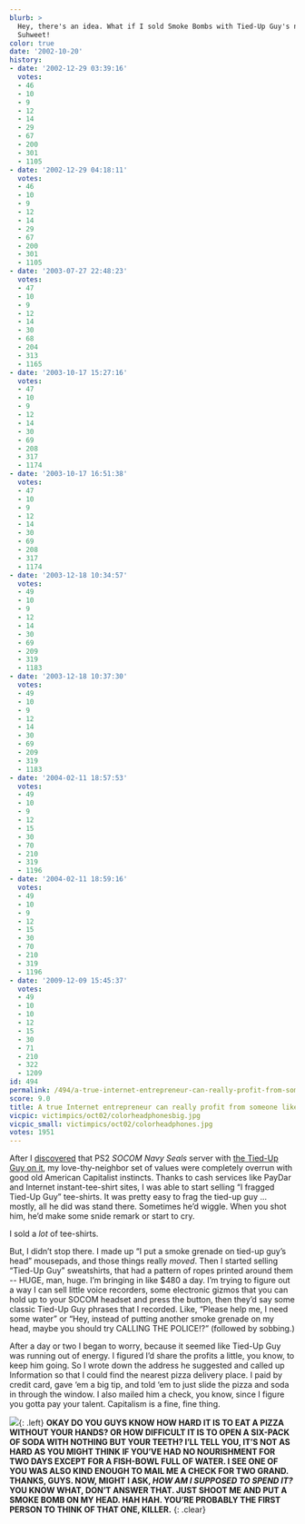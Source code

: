```yaml
---
blurb: >
  Hey, there's an idea. What if I sold Smoke Bombs with Tied-Up Guy's name on them?
  Suhweet!
color: true
date: '2002-10-20'
history:
- date: '2002-12-29 03:39:16'
  votes:
  - 46
  - 10
  - 9
  - 12
  - 14
  - 29
  - 67
  - 200
  - 301
  - 1105
- date: '2002-12-29 04:18:11'
  votes:
  - 46
  - 10
  - 9
  - 12
  - 14
  - 29
  - 67
  - 200
  - 301
  - 1105
- date: '2003-07-27 22:48:23'
  votes:
  - 47
  - 10
  - 9
  - 12
  - 14
  - 30
  - 68
  - 204
  - 313
  - 1165
- date: '2003-10-17 15:27:16'
  votes:
  - 47
  - 10
  - 9
  - 12
  - 14
  - 30
  - 69
  - 208
  - 317
  - 1174
- date: '2003-10-17 16:51:38'
  votes:
  - 47
  - 10
  - 9
  - 12
  - 14
  - 30
  - 69
  - 208
  - 317
  - 1174
- date: '2003-12-18 10:34:57'
  votes:
  - 49
  - 10
  - 9
  - 12
  - 14
  - 30
  - 69
  - 209
  - 319
  - 1183
- date: '2003-12-18 10:37:30'
  votes:
  - 49
  - 10
  - 9
  - 12
  - 14
  - 30
  - 69
  - 209
  - 319
  - 1183
- date: '2004-02-11 18:57:53'
  votes:
  - 49
  - 10
  - 9
  - 12
  - 15
  - 30
  - 70
  - 210
  - 319
  - 1196
- date: '2004-02-11 18:59:16'
  votes:
  - 49
  - 10
  - 9
  - 12
  - 15
  - 30
  - 70
  - 210
  - 319
  - 1196
- date: '2009-12-09 15:45:37'
  votes:
  - 49
  - 10
  - 10
  - 12
  - 15
  - 30
  - 71
  - 210
  - 322
  - 1209
id: 494
permalink: /494/a-true-internet-entrepreneur-can-really-profit-from-someone-like-tiedup-guy/
score: 9.0
title: A true Internet entrepreneur can really profit from someone like ‘Tied-Up Guy.’
vicpic: victimpics/oct02/colorheadphonesbig.jpg
vicpic_small: victimpics/oct02/colorheadphones.jpg
votes: 1951
---
```


After I [discovered](%ARTICLE[487]%) that PS2 *SOCOM Navy Seals*
server with [the Tied-Up Guy on it](%ARTICLE[486]%), my
love-thy-neighbor set of values were completely overrun with good old
American Capitalist instincts. Thanks to cash services like PayDar and
Internet instant-tee-shirt sites, I was able to start selling “I fragged
Tied-Up Guy” tee-shirts. It was pretty easy to frag the tied-up guy ...
mostly, all he did was stand there. Sometimes he’d wiggle. When you shot
him, he’d make some snide remark or start to cry.

I sold a *lot* of tee-shirts.

But, I didn’t stop there. I made up “I put a smoke grenade on tied-up
guy’s head” mousepads, and those things really *moved*. Then I started
selling “Tied-Up Guy” sweatshirts, that had a pattern of ropes printed
around them -- HUGE, man, huge. I’m bringing in like $480 a day. I’m
trying to figure out a way I can sell little voice recorders, some
electronic gizmos that you can hold up to your SOCOM headset and press
the button, then they’d say some classic Tied-Up Guy phrases that I
recorded. Like, “Please help me, I need some water” or “Hey, instead of
putting another smoke grenade on my head, maybe you should try CALLING
THE POLICE!?” (followed by sobbing.)

After a day or two I began to worry, because it seemed like Tied-Up Guy
was running out of energy. I figured I’d share the profits a little, you
know, to keep him going. So I wrote down the address he suggested and
called up Information so that I could find the nearest pizza delivery
place. I paid by credit card, gave ‘em a big tip, and told ‘em to just
slide the pizza and soda in through the window. I also mailed him a
check, you know, since I figure you gotta pay your talent. Capitalism is
a fine, fine thing.

[![](img/victimpics/oct02/colortiedup.jpg)](%ARTICLE[486]%){: .left} **OKAY
DO YOU GUYS KNOW HOW HARD IT IS TO EAT A PIZZA WITHOUT YOUR HANDS? OR
HOW DIFFICULT IT IS TO OPEN A SIX-PACK OF SODA WITH NOTHING BUT YOUR
TEETH? I’LL TELL YOU, IT’S NOT AS HARD AS YOU MIGHT THINK IF YOU’VE HAD
NO NOURISHMENT FOR TWO DAYS EXCEPT FOR A FISH-BOWL FULL OF WATER. I SEE
ONE OF YOU WAS ALSO KIND ENOUGH TO MAIL ME A CHECK FOR TWO GRAND.
THANKS, GUYS. NOW, MIGHT I ASK, *HOW AM I SUPPOSED TO SPEND IT?* YOU
KNOW WHAT, DON’T ANSWER THAT. JUST SHOOT ME AND PUT A SMOKE BOMB ON MY
HEAD. HAH HAH. YOU’RE PROBABLY THE FIRST PERSON TO THINK OF THAT ONE,
KILLER.**
{: .clear}
